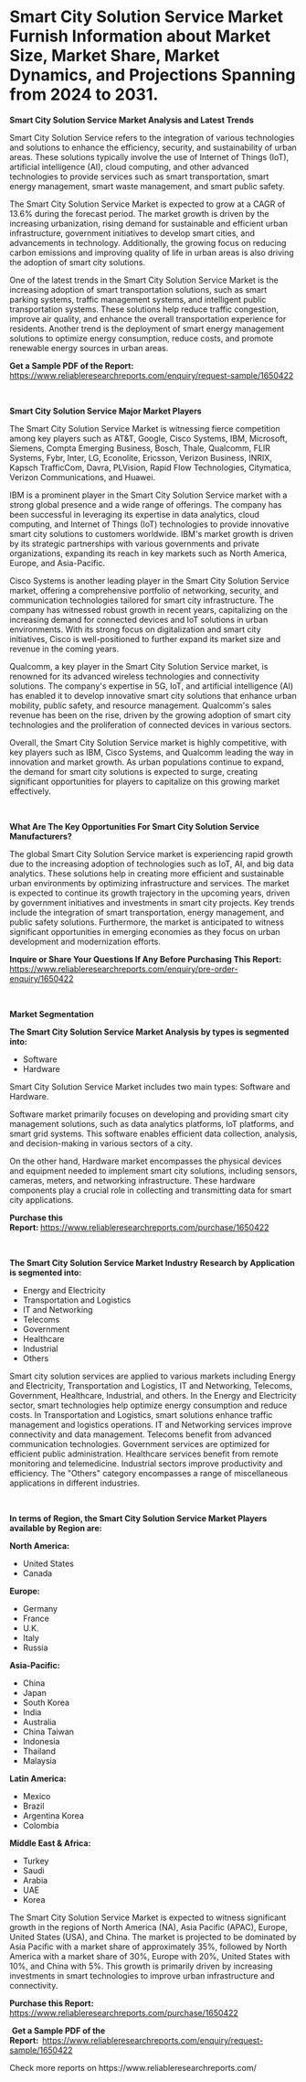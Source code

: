 <p><h1>Smart City Solution Service Market Furnish Information about Market Size, Market Share, Market Dynamics, and Projections Spanning from 2024 to 2031.</h1></p><p><strong>Smart City Solution Service Market Analysis and Latest Trends</strong></p>
<p><p>Smart City Solution Service refers to the integration of various technologies and solutions to enhance the efficiency, security, and sustainability of urban areas. These solutions typically involve the use of Internet of Things (IoT), artificial intelligence (AI), cloud computing, and other advanced technologies to provide services such as smart transportation, smart energy management, smart waste management, and smart public safety.</p><p>The Smart City Solution Service Market is expected to grow at a CAGR of 13.6% during the forecast period. The market growth is driven by the increasing urbanization, rising demand for sustainable and efficient urban infrastructure, government initiatives to develop smart cities, and advancements in technology. Additionally, the growing focus on reducing carbon emissions and improving quality of life in urban areas is also driving the adoption of smart city solutions.</p><p>One of the latest trends in the Smart City Solution Service Market is the increasing adoption of smart transportation solutions, such as smart parking systems, traffic management systems, and intelligent public transportation systems. These solutions help reduce traffic congestion, improve air quality, and enhance the overall transportation experience for residents. Another trend is the deployment of smart energy management solutions to optimize energy consumption, reduce costs, and promote renewable energy sources in urban areas.</p></p>
<p><strong>Get a Sample PDF of the Report:&nbsp;</strong> <a href="https://www.reliableresearchreports.com/enquiry/request-sample/1650422">https://www.reliableresearchreports.com/enquiry/request-sample/1650422</a></p>
<p>&nbsp;</p>
<p><strong>Smart City Solution Service Major Market Players</strong></p>
<p><p>The Smart City Solution Service Market is witnessing fierce competition among key players such as AT&T, Google, Cisco Systems, IBM, Microsoft, Siemens, Compta Emerging Business, Bosch, Thale, Qualcomm, FLIR Systems, Fybr, Inter, LG, Econolite, Ericsson, Verizon Business, INRIX, Kapsch TrafficCom, Davra, PLVision, Rapid Flow Technologies, Citymatica, Verizon Communications, and Huawei.</p><p>IBM is a prominent player in the Smart City Solution Service market with a strong global presence and a wide range of offerings. The company has been successful in leveraging its expertise in data analytics, cloud computing, and Internet of Things (IoT) technologies to provide innovative smart city solutions to customers worldwide. IBM's market growth is driven by its strategic partnerships with various governments and private organizations, expanding its reach in key markets such as North America, Europe, and Asia-Pacific.</p><p>Cisco Systems is another leading player in the Smart City Solution Service market, offering a comprehensive portfolio of networking, security, and communication technologies tailored for smart city infrastructure. The company has witnessed robust growth in recent years, capitalizing on the increasing demand for connected devices and IoT solutions in urban environments. With its strong focus on digitalization and smart city initiatives, Cisco is well-positioned to further expand its market size and revenue in the coming years.</p><p>Qualcomm, a key player in the Smart City Solution Service market, is renowned for its advanced wireless technologies and connectivity solutions. The company's expertise in 5G, IoT, and artificial intelligence (AI) has enabled it to develop innovative smart city solutions that enhance urban mobility, public safety, and resource management. Qualcomm's sales revenue has been on the rise, driven by the growing adoption of smart city technologies and the proliferation of connected devices in various sectors.</p><p>Overall, the Smart City Solution Service market is highly competitive, with key players such as IBM, Cisco Systems, and Qualcomm leading the way in innovation and market growth. As urban populations continue to expand, the demand for smart city solutions is expected to surge, creating significant opportunities for players to capitalize on this growing market effectively.</p></p>
<p>&nbsp;</p>
<p><strong>What Are The Key Opportunities For Smart City Solution Service Manufacturers?</strong></p>
<p><p>The global Smart City Solution Service market is experiencing rapid growth due to the increasing adoption of technologies such as IoT, AI, and big data analytics. These solutions help in creating more efficient and sustainable urban environments by optimizing infrastructure and services. The market is expected to continue its growth trajectory in the upcoming years, driven by government initiatives and investments in smart city projects. Key trends include the integration of smart transportation, energy management, and public safety solutions. Furthermore, the market is anticipated to witness significant opportunities in emerging economies as they focus on urban development and modernization efforts.</p></p>
<p><strong>Inquire or Share Your Questions If Any Before Purchasing This Report:</strong> <a href="https://www.reliableresearchreports.com/enquiry/pre-order-enquiry/1650422">https://www.reliableresearchreports.com/enquiry/pre-order-enquiry/1650422</a></p>
<p>&nbsp;</p>
<p><strong>Market Segmentation</strong></p>
<p><strong>The Smart City Solution Service Market Analysis by types is segmented into:</strong></p>
<p><ul><li>Software</li><li>Hardware</li></ul></p>
<p><p>Smart City Solution Service Market includes two main types: Software and Hardware. </p><p>Software market primarily focuses on developing and providing smart city management solutions, such as data analytics platforms, IoT platforms, and smart grid systems. This software enables efficient data collection, analysis, and decision-making in various sectors of a city. </p><p>On the other hand, Hardware market encompasses the physical devices and equipment needed to implement smart city solutions, including sensors, cameras, meters, and networking infrastructure. These hardware components play a crucial role in collecting and transmitting data for smart city applications.</p></p>
<p><strong>Purchase this Report:&nbsp;</strong><a href="https://www.reliableresearchreports.com/purchase/1650422">https://www.reliableresearchreports.com/purchase/1650422</a></p>
<p>&nbsp;</p>
<p><strong>The Smart City Solution Service Market Industry Research by Application is segmented into:</strong></p>
<p><ul><li>Energy and Electricity</li><li>Transportation and Logistics</li><li>IT and Networking</li><li>Telecoms</li><li>Government</li><li>Healthcare</li><li>Industrial</li><li>Others</li></ul></p>
<p><p>Smart city solution services are applied to various markets including Energy and Electricity, Transportation and Logistics, IT and Networking, Telecoms, Government, Healthcare, Industrial, and others. In the Energy and Electricity sector, smart technologies help optimize energy consumption and reduce costs. In Transportation and Logistics, smart solutions enhance traffic management and logistics operations. IT and Networking services improve connectivity and data management. Telecoms benefit from advanced communication technologies. Government services are optimized for efficient public administration. Healthcare services benefit from remote monitoring and telemedicine. Industrial sectors improve productivity and efficiency. The "Others" category encompasses a range of miscellaneous applications in different industries.</p></p>
<p>&nbsp;</p>
<p><strong>In terms of Region, the Smart City Solution Service Market Players available by Region are:</strong></p>
<p>
    <p> <strong> North America: </strong>
        <ul>
            <li>United States</li>
            <li>Canada</li>
        </ul>
        </p> 
    <p> <strong> Europe: </strong>
        <ul>
            <li>Germany</li>
            <li>France</li>
            <li>U.K.</li>
            <li>Italy</li>
            <li>Russia</li>
        </ul>
        </p> 
    <p> <strong> Asia-Pacific: </strong>
        <ul>
            <li>China</li>
            <li>Japan</li>
            <li>South Korea</li>
            <li>India</li>
            <li>Australia</li>
            <li>China Taiwan</li>
            <li>Indonesia</li>
            <li>Thailand</li>
            <li>Malaysia</li>
        </ul>
        </p> 
    <p> <strong> Latin America: </strong>
        <ul>
            <li>Mexico</li>
            <li>Brazil</li>
            <li>Argentina Korea</li>
            <li>Colombia</li>
        </ul>
        </p> 
    <p> <strong> Middle East & Africa: </strong>
        <ul>
            <li>Turkey</li>
            <li>Saudi</li>
            <li>Arabia</li>
            <li>UAE</li>
            <li>Korea</li>
        </ul>
    </p>
    </p>
<p><p>The Smart City Solution Service Market is expected to witness significant growth in the regions of North America (NA), Asia Pacific (APAC), Europe, United States (USA), and China. The market is projected to be dominated by Asia Pacific with a market share of approximately 35%, followed by North America with a market share of 30%, Europe with 20%, United States with 10%, and China with 5%. This growth is primarily driven by increasing investments in smart technologies to improve urban infrastructure and connectivity.</p></p>
<p><strong>Purchase this Report: </strong><a href="https://www.reliableresearchreports.com/purchase/1650422">https://www.reliableresearchreports.com/purchase/1650422</a></p>
<p>&nbsp;<strong>Get a Sample PDF of the Report:&nbsp;&nbsp;</strong><a href="https://www.reliableresearchreports.com/enquiry/request-sample/1650422">https://www.reliableresearchreports.com/enquiry/request-sample/1650422</a></p>
<p><strong></strong></p>
<p>Check more reports on https://www.reliableresearchreports.com/</p>